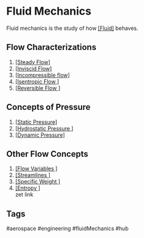 # Fluid Mechanics

Fluid mechanics is the study of how [\[Fluid\]](../202204180453) behaves.

## Flow Characterizations
1. [\[Steady Flow\]](../202110122342)  
2. [\[Inviscid Flow\]](../202110122348)  
3. [\[Incompressible flow\]](../202110130010)  
4. [\[Isentropic Flow \]](../202201152231)  
5. [\[Reversible Flow \]](../202201152242)  

## Concepts of Pressure
1. [\[Static Pressure\]](../202110130028)  
2. [\[Hydrostatic Pressure \]](../202110130052)  
3. [\[Dynamic Pressure\]](../202110130040)  

## Other Flow Concepts
1. [\[Flow Variables \]](../202201152251)  
3. [\[Streamlines \]](../202110122355)  
4. [\[Specific Weight \]](../202110130057)  
5. [\[Entropy \]](../202201152243)  
zet link 

## Tags
#aerospace #engineering #fluidMechanics #hub
